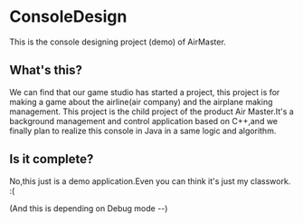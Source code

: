 # ConsoleDesign
This is the console designing project (demo) of AirMaster.

What's this?
--------
We can find that our game studio has started a project, this project is for making a game about the airline(air company) and the airplane making management.
This project is the child project of the product Air Master.It's a background management and control application based on C++,and we finally plan to realize this console in Java in a same logic and algorithm.

Is it complete?
--------
No,this just is a demo application.Even you can think it's just my classwork. :(

(And this is depending on Debug mode --)
